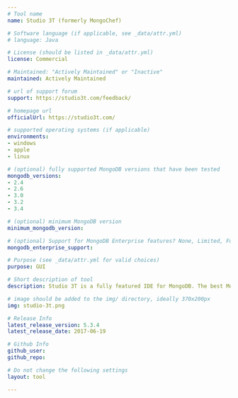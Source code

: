 ```yaml
---
# Tool name
name: Studio 3T (formerly MongoChef) 

# Software language (if applicable, see _data/attr.yml)
# language: Java

# License (should be listed in _data/attr.yml)
license: Commercial

# Maintained: "Actively Maintained" or "Inactive"
maintained: Actively Maintained

# url of support forum
support: https://studio3t.com/feedback/

# homepage url
officialUrl: https://studio3t.com/

# supported operating systems (if applicable)
environments:
- windows
- apple
- linux

# (optional) fully supported MongoDB versions that have been tested
mongodb_versions:
- 2.4
- 2.6
- 3.0
- 3.2
- 3.4

# (optional) minimum MongoDB version
minimum_mongodb_version:

# (optional) Support for MongoDB Enterprise features? None, Limited, Full
mongodb_enterprise_support: 

# Purpose (see _data/attr.yml for valid choices)
purpose: GUI

# Short description of tool
description: Studio 3T is a fully featured IDE for MongoDB. The best MongoDB GUI for MongoDB professionals. Studio 3T is free for personal and non-commercial use. Full support for MongoDB 3.4

# image should be added to the img/ directory, ideally 370x200px
img: studio-3t.png

# Release Info
latest_release_version: 5.3.4
latest_release_date: 2017-06-19

# Github Info
github_user: 
github_repo: 

# Do not change the following settings
layout: tool

---
```

